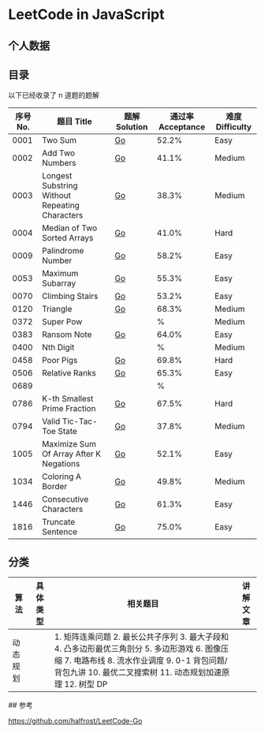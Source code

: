 # LeetCode in JavaScript

## 个人数据

## 目录

以下已经收录了 n 道题的题解

<table>
  <thead>
    <th>序号 No.</th>
    <th>题目 Title</th>
    <th>题解 Solution</th>
    <th>通过率 Acceptance</th>
    <th>难度 Difficulty</th>
  </thead>
  <tbody>
    <tr>
      <td>0001</td>
      <td>Two Sum</td>
      <td><a href="./0001.Two-Sum">Go</a></td>
      <td>52.2%</td>
      <td>Easy</td>
    </tr>
    <tr>
      <td>0002</td>
      <td>Add Two Numbers</td>
      <td><a href="./0002.Add-Two-Numbers">Go</a></td>
      <td>41.1%</td>
      <td>Medium</td>
    </tr>
    <tr>
      <td>0003</td>
      <td>Longest Substring Without Repeating Characters</td>
      <td><a href="./0003.Longest-Substring-Without-Repeating-Characters">Go</a></td>
      <td>38.3%</td>
      <td>Medium</td>
    </tr>
    <tr>
      <td>0004</td>
      <td>Median of Two Sorted Arrays</td>
      <td><a href="./0004.Median-of-Two-Sorted-Arrays">Go</a></td>
      <td>41.0%</td>
      <td>Hard</td>
    </tr>
    <tr>
      <td>0009</td>
      <td>Palindrome Number</td>
      <td><a href="./0009.Palindrome-Number">Go</a></td>
      <td>58.2%</td>
      <td>Easy</td>
    </tr>
    <tr>
      <td>0053</td>
      <td>Maximum Subarray</td>
      <td><a href="./0053.Maximum-Subarray">Go</a></td>
      <td>55.3%</td>
      <td>Easy</td>
    </tr>
    <tr>
      <td>0070</td>
      <td>Climbing Stairs</td>
      <td><a href="./0070.Climbing-Stairs">Go</a></td>
      <td>53.2%</td>
      <td>Easy</td>
    </tr>
    <tr>
      <td>0120</td>
      <td>Triangle</td>
      <td><a href="./0120.Triangle">Go</a></td>
      <td>68.3%</td>
      <td>Medium</td>
    </tr>
    <tr>
      <td>0372</td>
      <td>Super Pow</td>
      <td><a href="#"></a></td>
      <td>%</td>
      <td>Medium</td>
    </tr>
    <tr>
      <td>0383</td>
      <td>Ransom Note</td>
      <td><a href="./0383.Ransom-Note">Go</a></td>
      <td>64.0%</td>
      <td>Easy</td>
    </tr>
    <tr>
      <td>0400</td>
      <td>Nth Digit</td>
      <td><a href="#"></a></td>
      <td>%</td>
      <td>Medium</td>
    </tr>
    <tr>
      <td>0458</td>
      <td>Poor Pigs</td>
      <td><a href="./0458.Poor-Pigs">Go</a></td>
      <td>69.8%</td>
      <td>Hard</td>
    </tr>
    <tr>
      <td>0506</td>
      <td>Relative Ranks</td>
      <td><a href="./0506.Relative-Ranks">Go</a></td>
      <td>65.3%</td>
      <td>Easy</td>
    </tr>
    <tr>
      <td>0689</td>
      <td></td>
      <td><a href="./0689.maximum-sum-of-3-non-overlapping-subarrays"></a></td>
      <td>%</td>
      <td></td>
    </tr>
    <tr>
      <td>0786</td>
      <td>K-th Smallest Prime Fraction</td>
      <td><a href="./0786.K-th-Smallest-Prime-Fraction">Go</a></td>
      <td>67.5%</td>
      <td>Hard</td>
    </tr>
    <tr>
      <td>0794</td>
      <td>Valid Tic-Tac-Toe State</td>
      <td><a href="./0794.Valid-Tic-Tac-Toe-State">Go</a></td>
      <td>37.8%</td>
      <td>Medium</td>
    </tr>
    <tr>
      <td>1005</td>
      <td>Maximize Sum Of Array After K Negations</td>
      <td><a href="./1005.Maximize-Sum-Of-Array-After-K-Negations">Go</a></td>
      <td>52.1%</td>
      <td>Easy</td>
    </tr>
    <tr>
      <td>1034</td>
      <td>Coloring A Border</td>
      <td><a href="./1034.Coloring-A-Border">Go</a></td>
      <td>49.8%</td>
      <td>Medium</td>
    </tr>
    <tr>
      <td>1446</td>
      <td>Consecutive Characters</td>
      <td><a href="./1446.Consecutive-Characters">Go</a></td>
      <td>61.3%</td>
      <td>Easy</td>
    </tr>
    <tr>
      <td>1816</td>
      <td>Truncate Sentence</td>
      <td><a href="./1816.Truncate-Sentence">Go</a></td>
      <td>75.0%</td>
      <td>Easy</td>
    </tr>
  </tbody>
</table>

## 分类

<table>
  <thead>
    <th>算法</th>
    <th>具体类型</th>
    <th>相关题目</th>
    <th>讲解文章</th>
  </thead>
  <tbody>
    <tr>
      <td>动态规划</td>
      <td></td>
      <td>
      1. 矩阵连乘问题
2. 最长公共子序列
3. 最大子段和
4. 凸多边形最优三角剖分
5. 多边形游戏
6. 图像压缩
7. 电路布线
8. 流水作业调度
9. 0-1 背包问题/背包九讲
10. 最优二叉搜索树
11. 动态规划加速原理
12. 树型 DP
      </td>
      <td></td>
    </tr>
    </tbody>
    </table>
## 参考

https://github.com/halfrost/LeetCode-Go
